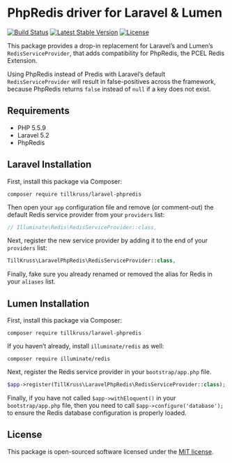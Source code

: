 # PhpRedis driver for Laravel & Lumen

[![Build Status](https://travis-ci.org/tillkruss/laravel-phpredis.svg?branch=master)](https://travis-ci.org/tillkruss/laravel-phpredis)
[![Latest Stable Version](https://poser.pugx.org/tillkruss/laravel-phpredis/v/stable)](https://packagist.org/packages/tillkruss/laravel-phpredis)
[![License](https://poser.pugx.org/tillkruss/laravel-phpredis/license)](https://packagist.org/packages/tillkruss/laravel-phpredis)

This package provides a drop-in replacement for Laravel’s and Lumen’s `RedisServiceProvider`, that adds compatibility for PhpRedis, the PCEL Redis Extension.

Using PhpRedis instead of Predis with Laravel’s default `RedisServiceProvider` will result in false-positives across the framework, because PhpRedis returns `false` instead of `null` if a key does not exist.


## Requirements

- PHP 5.5.9
- Laravel 5.2
- PhpRedis

## Laravel Installation

First, install this package via Composer:

```
composer require tillkruss/laravel-phpredis
```

Then open your `app` configuration file and remove (or comment-out) the default Redis service provider from your `providers` list:

```php
// Illuminate\Redis\RedisServiceProvider::class,
```

Next, register the new service provider by adding it to the end of your `providers` list:

```php
TillKruss\LaravelPhpRedis\RedisServiceProvider::class,
```

Finally, fake sure you already renamed or removed the alias for Redis in your `aliases` list.


## Lumen Installation

First, install this package via Composer:

```
composer require tillkruss/laravel-phpredis
```

If you haven’t already, install `illuminate/redis` as well:

```
composer require illuminate/redis
```

Next, register the Redis service provider in your `bootstrap/app.php` file.

```php
$app->register(TillKruss\LaravelPhpRedis\RedisServiceProvider::class);
```

Finally, if you have not called `$app->withEloquent()` in your `bootstrap/app.php` file, then you need to call `$app->configure('database');` to ensure the Redis database configuration is properly loaded.


## License

This package is open-sourced software licensed under the [MIT license](http://opensource.org/licenses/MIT).
